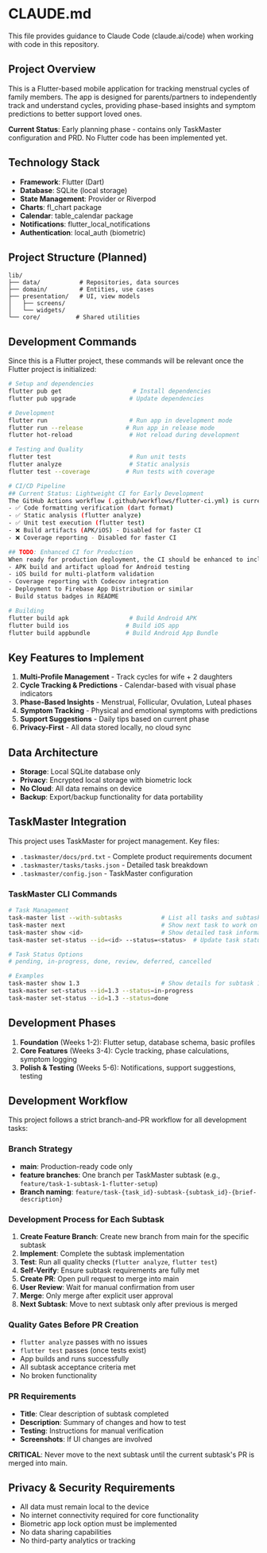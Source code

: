 # CLAUDE.md

This file provides guidance to Claude Code (claude.ai/code) when working with code in this repository.

## Project Overview

This is a Flutter-based mobile application for tracking menstrual cycles of family members. The app is designed for parents/partners to independently track and understand cycles, providing phase-based insights and symptom predictions to better support loved ones.

**Current Status**: Early planning phase - contains only TaskMaster configuration and PRD. No Flutter code has been implemented yet.

## Technology Stack

- **Framework**: Flutter (Dart)
- **Database**: SQLite (local storage)
- **State Management**: Provider or Riverpod
- **Charts**: fl_chart package
- **Calendar**: table_calendar package
- **Notifications**: flutter_local_notifications
- **Authentication**: local_auth (biometric)

## Project Structure (Planned)

```
lib/
├── data/           # Repositories, data sources
├── domain/         # Entities, use cases
├── presentation/   # UI, view models
│   ├── screens/
│   └── widgets/
└── core/          # Shared utilities
```

## Development Commands

Since this is a Flutter project, these commands will be relevant once the Flutter project is initialized:

```bash
# Setup and dependencies
flutter pub get                    # Install dependencies
flutter pub upgrade               # Update dependencies

# Development
flutter run                       # Run app in development mode
flutter run --release            # Run app in release mode
flutter hot-reload                # Hot reload during development

# Testing and Quality
flutter test                      # Run unit tests
flutter analyze                   # Static analysis
flutter test --coverage          # Run tests with coverage

# CI/CD Pipeline
## Current Status: Lightweight CI for Early Development
The GitHub Actions workflow (.github/workflows/flutter-ci.yml) is currently simplified for early development:
- ✅ Code formatting verification (dart format)
- ✅ Static analysis (flutter analyze)
- ✅ Unit test execution (flutter test)
- ❌ Build artifacts (APK/iOS) - Disabled for faster CI
- ❌ Coverage reporting - Disabled for faster CI

## TODO: Enhanced CI for Production
When ready for production deployment, the CI should be enhanced to include:
- APK build and artifact upload for Android testing
- iOS build for multi-platform validation
- Coverage reporting with Codecov integration
- Deployment to Firebase App Distribution or similar
- Build status badges in README

# Building
flutter build apk                 # Build Android APK
flutter build ios                # Build iOS app
flutter build appbundle          # Build Android App Bundle
```

## Key Features to Implement

1. **Multi-Profile Management** - Track cycles for wife + 2 daughters
2. **Cycle Tracking & Predictions** - Calendar-based with visual phase indicators
3. **Phase-Based Insights** - Menstrual, Follicular, Ovulation, Luteal phases
4. **Symptom Tracking** - Physical and emotional symptoms with predictions
5. **Support Suggestions** - Daily tips based on current phase
6. **Privacy-First** - All data stored locally, no cloud sync

## Data Architecture

- **Storage**: Local SQLite database only
- **Privacy**: Encrypted local storage with biometric lock
- **No Cloud**: All data remains on device
- **Backup**: Export/backup functionality for data portability

## TaskMaster Integration

This project uses TaskMaster for project management. Key files:
- `.taskmaster/docs/prd.txt` - Complete product requirements document
- `.taskmaster/tasks/tasks.json` - Detailed task breakdown
- `.taskmaster/config.json` - TaskMaster configuration

### TaskMaster CLI Commands

```bash
# Task Management
task-master list --with-subtasks           # List all tasks and subtasks
task-master next                           # Show next task to work on
task-master show <id>                      # Show detailed task information
task-master set-status --id=<id> --status=<status>  # Update task status

# Task Status Options
# pending, in-progress, done, review, deferred, cancelled

# Examples
task-master show 1.3                       # Show details for subtask 1.3
task-master set-status --id=1.3 --status=in-progress
task-master set-status --id=1.3 --status=done
```

## Development Phases

1. **Foundation** (Weeks 1-2): Flutter setup, database schema, basic profiles
2. **Core Features** (Weeks 3-4): Cycle tracking, phase calculations, symptom logging
3. **Polish & Testing** (Weeks 5-6): Notifications, support suggestions, testing

## Development Workflow

This project follows a strict branch-and-PR workflow for all development tasks:

### Branch Strategy
- **main**: Production-ready code only
- **feature branches**: One branch per TaskMaster subtask (e.g., `feature/task-1-subtask-1-flutter-setup`)
- **Branch naming**: `feature/task-{task_id}-subtask-{subtask_id}-{brief-description}`

### Development Process for Each Subtask
1. **Create Feature Branch**: Create new branch from main for the specific subtask
2. **Implement**: Complete the subtask implementation
3. **Test**: Run all quality checks (`flutter analyze`, `flutter test`)
4. **Self-Verify**: Ensure subtask requirements are fully met
5. **Create PR**: Open pull request to merge into main
6. **User Review**: Wait for manual confirmation from user
7. **Merge**: Only merge after explicit user approval
8. **Next Subtask**: Move to next subtask only after previous is merged

### Quality Gates Before PR Creation
- `flutter analyze` passes with no issues
- `flutter test` passes (once tests exist)
- App builds and runs successfully
- All subtask acceptance criteria met
- No broken functionality

### PR Requirements
- **Title**: Clear description of subtask completed
- **Description**: Summary of changes and how to test
- **Testing**: Instructions for manual verification
- **Screenshots**: If UI changes are involved

**CRITICAL**: Never move to the next subtask until the current subtask's PR is merged into main.

## Privacy & Security Requirements

- All data must remain local to the device
- No internet connectivity required for core functionality
- Biometric app lock option must be implemented
- No data sharing capabilities
- No third-party analytics or tracking